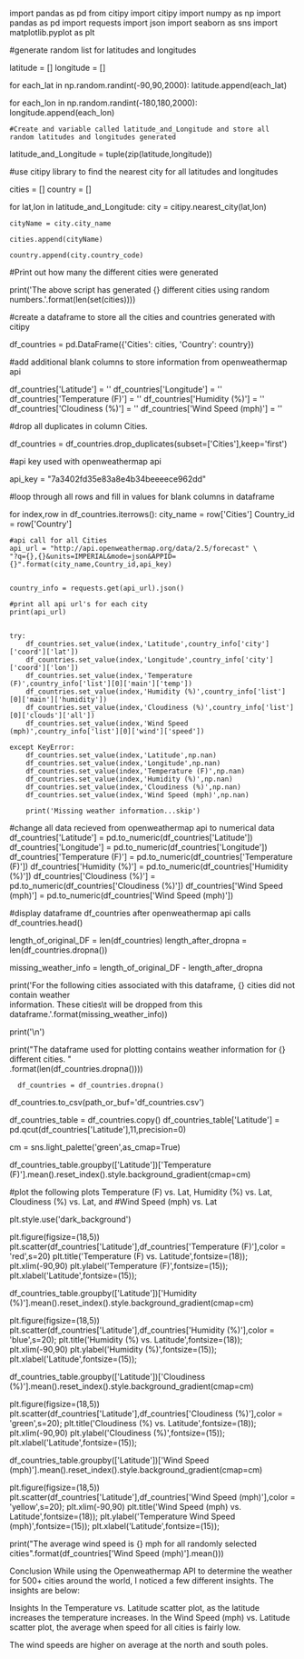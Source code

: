 import pandas as pd
from citipy import citipy
import numpy as np
import pandas as pd
import requests
import json
import seaborn as sns
import matplotlib.pyplot as plt

#generate random list for latitudes and longitudes 

latitude = []
longitude = []

for each_lat in np.random.randint(-90,90,2000):
    latitude.append(each_lat)

for each_lon in np.random.randint(-180,180,2000):
    longitude.append(each_lon) 
    
    
    #Create and variable called latitude_and_Longitude and store all random latitudes and longitudes generated

latitude_and_Longitude = tuple(zip(latitude,longitude)) 


#use citipy library to find the nearest city for all latitudes and longitudes

cities = []
country = []

for lat,lon in latitude_and_Longitude:
    city = citipy.nearest_city(lat,lon)
    
    cityName = city.city_name
    
    cities.append(cityName)
    
    country.append(city.country_code)
    
#Print out how many the different cities were generated

print('The above script has generated {} different cities using random numbers.'.format(len(set(cities)))) 


#create a dataframe to store all the cities and countries generated with citipy

df_countries = pd.DataFrame({'Cities': cities,
              'Country': country})

#add additional blank columns to store information from openweathermap api

df_countries['Latitude'] = ''
df_countries['Longitude'] = ''
df_countries['Temperature (F)'] = ''
df_countries['Humidity (%)'] = ''
df_countries['Cloudiness (%)'] = ''
df_countries['Wind Speed (mph)'] = ''

#drop all duplicates in column Cities.

df_countries = df_countries.drop_duplicates(subset=['Cities'],keep='first') 


#api key used with openweathermap api

api_key = "7a3402fd35e83a8e4b34beeeece962dd"


#loop through all rows and fill in values for blank columns in dataframe

for index,row in df_countries.iterrows():
    city_name = row['Cities']
    Country_id = row['Country']
    
    
    #api call for all Cities 
    api_url = "http://api.openweathermap.org/data/2.5/forecast" \
    "?q={},{}&units=IMPERIAL&mode=json&APPID={}".format(city_name,Country_id,api_key)
    
    
    country_info = requests.get(api_url).json()
    
    #print all api url's for each city
    print(api_url)
    
    
    try:
        df_countries.set_value(index,'Latitude',country_info['city']['coord']['lat'])
        df_countries.set_value(index,'Longitude',country_info['city']['coord']['lon'])
        df_countries.set_value(index,'Temperature (F)',country_info['list'][0]['main']['temp'])
        df_countries.set_value(index,'Humidity (%)',country_info['list'][0]['main']['humidity'])
        df_countries.set_value(index,'Cloudiness (%)',country_info['list'][0]['clouds']['all'])
        df_countries.set_value(index,'Wind Speed (mph)',country_info['list'][0]['wind']['speed'])
        
    except KeyError:
        df_countries.set_value(index,'Latitude',np.nan)
        df_countries.set_value(index,'Longitude',np.nan)
        df_countries.set_value(index,'Temperature (F)',np.nan)
        df_countries.set_value(index,'Humidity (%)',np.nan)
        df_countries.set_value(index,'Cloudiness (%)',np.nan)
        df_countries.set_value(index,'Wind Speed (mph)',np.nan)
        
        print('Missing weather information...skip')

#change all data recieved from openweathermap api to numerical data
df_countries['Latitude'] = pd.to_numeric(df_countries['Latitude'])
df_countries['Longitude'] = pd.to_numeric(df_countries['Longitude'])
df_countries['Temperature (F)'] = pd.to_numeric(df_countries['Temperature (F)'])
df_countries['Humidity (%)'] = pd.to_numeric(df_countries['Humidity (%)'])
df_countries['Cloudiness (%)'] = pd.to_numeric(df_countries['Cloudiness (%)'])
df_countries['Wind Speed (mph)'] = pd.to_numeric(df_countries['Wind Speed (mph)']) 

#display dataframe df_countries after openweathermap api calls 
df_countries.head() 


length_of_original_DF = len(df_countries)
length_after_dropna = len(df_countries.dropna())

missing_weather_info = length_of_original_DF - length_after_dropna


print('For the following cities associated with this dataframe, {} cities did not contain weather\
 information. These cities\t will be dropped from this dataframe.'.format(missing_weather_info))

print('\n')

print("The dataframe used for plotting contains weather information for {} different cities. "\
      .format(len(df_countries.dropna()))) 
      
      
      df_countries = df_countries.dropna()
df_countries.to_csv(path_or_buf='df_countries.csv') 

df_countries_table = df_countries.copy()
df_countries_table['Latitude'] = pd.qcut(df_countries['Latitude'],11,precision=0) 

cm = sns.light_palette('green',as_cmap=True)

df_countries_table.groupby(['Latitude'])['Temperature (F)'].mean().reset_index().style.background_gradient(cmap=cm) 


#plot the following plots Temperature (F) vs. Lat, Humidity (%) vs. Lat, Cloudiness (%) vs. Lat, and 
#Wind Speed (mph) vs. Lat

plt.style.use('dark_background') 

plt.figure(figsize=(18,5))
plt.scatter(df_countries['Latitude'],df_countries['Temperature (F)'],color = 'red',s=20)
plt.title('Temperature (F) vs. Latitude',fontsize=(18));
plt.xlim(-90,90)
plt.ylabel('Temperature (F)',fontsize=(15));
plt.xlabel('Latitude',fontsize=(15)); 


df_countries_table.groupby(['Latitude'])['Humidity (%)'].mean().reset_index().style.background_gradient(cmap=cm) 

plt.figure(figsize=(18,5))
plt.scatter(df_countries['Latitude'],df_countries['Humidity (%)'],color = 'blue',s=20);
plt.title('Humidity (%) vs. Latitude',fontsize=(18));
plt.xlim(-90,90)
plt.ylabel('Humidity (%)',fontsize=(15));
plt.xlabel('Latitude',fontsize=(15)); 

df_countries_table.groupby(['Latitude'])['Cloudiness (%)'].mean().reset_index().style.background_gradient(cmap=cm) 


plt.figure(figsize=(18,5))
plt.scatter(df_countries['Latitude'],df_countries['Cloudiness (%)'],color = 'green',s=20);
plt.title('Cloudiness (%) vs. Latitude',fontsize=(18));
plt.xlim(-90,90)
plt.ylabel('Cloudiness (%)',fontsize=(15));
plt.xlabel('Latitude',fontsize=(15));

df_countries_table.groupby(['Latitude'])['Wind Speed (mph)'].mean().reset_index().style.background_gradient(cmap=cm) 

plt.figure(figsize=(18,5))
plt.scatter(df_countries['Latitude'],df_countries['Wind Speed (mph)'],color = 'yellow',s=20);
plt.xlim(-90,90)
plt.title('Wind Speed (mph) vs. Latitude',fontsize=(18));
plt.ylabel('Temperature Wind Speed (mph)',fontsize=(15));
plt.xlabel('Latitude',fontsize=(15)); 

print("The average wind speed is {} mph for all randomly selected cities".format(df_countries['Wind Speed (mph)'].mean())) 

Conclusion
While using the Openweathermap API to determine the weather for 500+ cities around the world, I noticed a few different insights. The insights are below:

Insights
In the Temperature vs. Latitude scatter plot, as the latitude increases the temperature increases.
In the Wind Speed (mph) vs. Latitude scatter plot, the average when speed for all cities is fairly low.

The wind speeds are higher on average at the north and south poles.





